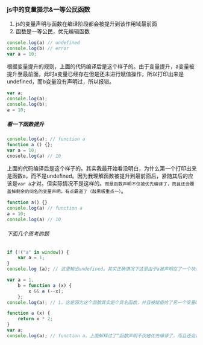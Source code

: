 ### js中的变量提示&一等公民函数

1. js的变量声明与函数在编译阶段都会被提升到该作用域最前面
2. 函数是一等公民，优先编辑函数

```js
console.log(a) // undefined
console.log(b) // error
var a = 10;
```

根据变量提升的规则，上面的代码编译后是这个样子的。由于变量提升，a变量被提升至最前面，此时a变量已经存在但是还未进行赋值操作，所以打印出来是undefined，而b变量没有声明过，所以报错。

```js
var a;
console.log(a);
console.log(b);
a = 10;
```



##### 看一下函数提升

```js
console.log(a); // function a
function a () {};
var a = 10;
cnosole.log(a) // 10
```

上面的代码编译后是这个样子的。其实我最开始看没明白，为什么第一个打印出来是函数a，而不是undefined。因为我理解函数被提升到最前面后，紧随其后的应该是`var a`才对。但实际情况不是这样的。`而是函数声明不仅被优先编译了，而且还会覆盖掉剩余的同名的变量声明，有点霸道了（敲黑板重点～）`。

```js
function a() {}
console.log(a) // function a
a = 10;
console.log(a) // 10
```


###### 下面几个思考的题

```js
if (!("a" in window)) {
    var a = 1;
}
console.log (a); // 这里输出undefined。其实正确情况下这里由于a被声明在了一个块里，应该报错 is not defined。但是var声明没有块级作用域，所以就这样了。好消息是es6里有let，这个问题就没了。本章不讨论var与let。
```

```js
var a = 1,
    b = function a (x) {
        x && a (--x);
    };
console.log(a); // 1。这是因为这个函数其实是个具名函数，并且被赋值给了另一个变量b。所以并没有提升。
```

```js
function a (x) {
    return x * 2;
}
var a;
console.log(a); // function a。上面解释过了“函数声明不仅被优先编译了，而且还会覆盖掉剩余的同名的变量声明”。其实写这个文章就是为了记录这句话。
```

